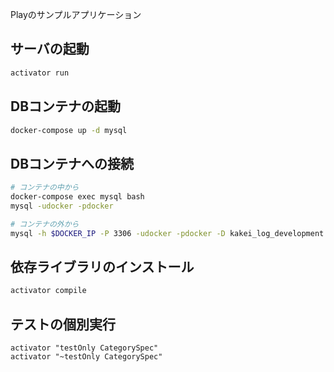 Playのサンプルアプリケーション

## サーバの起動

```bash
activator run
```

## DBコンテナの起動

```bash
docker-compose up -d mysql
```

## DBコンテナへの接続

```bash
# コンテナの中から
docker-compose exec mysql bash
mysql -udocker -pdocker

# コンテナの外から
mysql -h $DOCKER_IP -P 3306 -udocker -pdocker -D kakei_log_development
```

## 依存ライブラリのインストール

```bash
activator compile
```

## テストの個別実行

```bas
activator "testOnly CategorySpec"
activator "~testOnly CategorySpec"
```